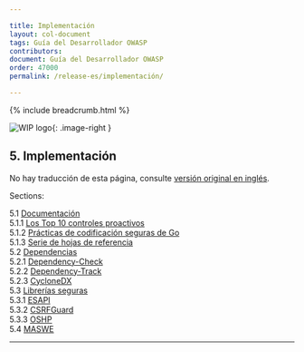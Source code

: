 ```yaml
---

title: Implementación
layout: col-document
tags: Guía del Desarrollador OWASP
contributors:
document: Guía del Desarrollador OWASP
order: 47000
permalink: /release-es/implementación/

---
```


{% include breadcrumb.html %}

<style type="text/css">
.image-right {
  height: 180px;
  display: block;
  margin-left: auto;
  margin-right: auto;
  float: right;
}
</style>

![WIP logo](../../../assets/images/dg_wip.png "Trabajo en curso"){: .image-right }

## 5. Implementación

No hay traducción de esta página, consulte [versión original en inglés][release0700].

Sections:

5.1 [Documentación](01-documentation/toc.md)  
5.1.1 [Los Top 10 controles proactivos](01-documentation/01-proactive-controls.md)  
5.1.2 [Prácticas de codificación seguras de Go](01-documentation/02-go-scp.md)  
5.1.3 [Serie de hojas de referencia](01-documentation/03-cheatsheets.md)  
5.2 [Dependencias](02-dependencies/toc.md)  
5.2.1 [Dependency-Check](02-dependencies/01-dependency-check.md)  
5.2.2 [Dependency-Track](02-dependencies/02-dependency-track.md)  
5.2.3 [CycloneDX](02-dependencies/03-cyclonedx.md)  
5.3 [Librerías seguras](03-secure-libraries/toc.md)  
5.3.1 [ESAPI](03-secure-libraries/01-esapi.md)  
5.3.2 [CSRFGuard](03-secure-libraries/02-csrf-guard.md)  
5.3.3 [OSHP](03-secure-libraries/03-secure-headers.md)  
5.4 [MASWE](04-maswe.md)  

----

[release0700]: https://github.com/OWASP/www-project-developer-guide/blob/main/release/07-implementation/toc.md

